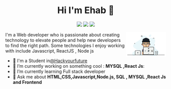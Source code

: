
<h1 align="center">Hi I'm Ehab 👋</h1>
<p align="center">
    <a href="https://twitter.com/ehabwasel"><img src="https://img.shields.io/badge/twitter-%231FA1F1?style=flat&logo=twitter&logoColor=white"/></a>
    <a href="https://www.linkedin.com/in/ehab-wasel-68226916a"><img src="https://img.shields.io/badge/linkedin-%230177B5?style=flat&logo=linkedin&logoColor=white"/></a>
    <a href="https://www.instagram.com/ehab.wasel"><img src="https://img.shields.io/badge/instagram-%23E4415F?style=flat&logo=instagram&logoColor=white"/></a>
  </p>
   <img src="https://github.com/ehabwasel/profileimg/blob/master/DEV.gif" align="right" width="25%"/>
  

I'm a Web developer who is passionate about creating technology to elevate people and help new developers to find the right path. Some technologies I enjoy working with include Javascript, ReactJS , Node js 

- 🔭 I'm a Student in[@Hackyourfuture](https://www.hackyourfuture.net/)
- 🔭 I’m currently working on something cool : **MYSQL ,React Js**:
- 🌱 I’m currently learning Full stack developer
- 💬 Ask me about **HTML,CSS,Javascript,Node.js, SQL , MYSQL ,React Js and Frontend**




